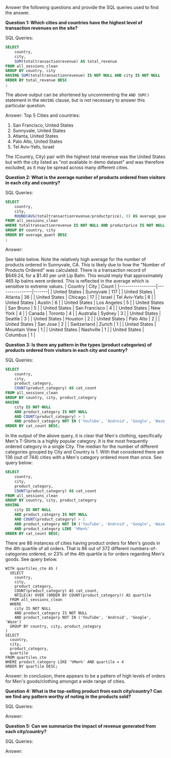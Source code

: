 Answer the following questions and provide the SQL queries used to find the answer.

    
**Question 1: Which cities and countries have the highest level of transaction revenues on the site?**


SQL Queries:
```sql
SELECT
	country,
	city,
	SUM(totaltransactionrevenue) AS total_revenue
FROM all_sessions_clean
GROUP BY country, city
HAVING SUM(totaltransactionrevenue) IS NOT NULL AND city IS NOT NULL
ORDER BY total_revenue DESC
;
```
The above output can be shortened by uncommenting the ```AND SUM()``` statement in the ```HAVING``` clause, but is not necessary to answer this particular question.  

Answer: Top 5 Cities and countries:

1. San Francisco, United States 
2. Sunnyvale, United States
3. Atlanta, United States
4. Palo Alto, United States
5. Tel Aviv-Yafo, Israel

The (Country, City) pair with the highest total revenue was the United States but with the city listed as "not available in demo dataset" and was therefore excluded, as it may be spread across many different cities. 


**Question 2: What is the average number of products ordered from visitors in each city and country?**


SQL Queries:
```sql
SELECT
	country,
	city,
	ROUND(AVG(totaltransactionrevenue/productprice), 0) AS average_quant
FROM all_sessions_clean 
WHERE totaltransactionrevenue IS NOT NULL AND productprice IS NOT NULL AND city IS NOT NULL
GROUP BY country, city
ORDER BY average_quant DESC
;
```
Answer:

See table below. Note the relatively high average for the number of products ordered in Sunnyvale, CA. This is likely due to how the "Number of Products Ordered" was calculated. There is a transaction record of $649.24, for a $1.40 per unit Lip Balm. This would imply that approximately 465 lip balms were ordered. This is reflected in the average which is sensitive to extreme values. 
| Country          | City           | Count |
|------------------|----------------|-------|
| United States    | Sunnyvale      | 117   |
| United States    | Atlanta        | 36    |
| United States    | Chicago        | 17    |
| Israel           | Tel Aviv-Yafo  | 8     |
| United States    | Austin         | 6     |
| United States    | Los Angeles    | 5     |
| United States    | San Bruno      | 5     |
| United States    | San Francisco  | 4     |
| United States    | New York       | 4     |
| Canada           | Toronto        | 4     |
| Australia        | Sydney         | 3     |
| United States    | Seattle        | 3     |
| United States    | Houston        | 2     |
| United States    | Palo Alto      | 2     |
| United States    | San Jose       | 2     |
| Switzerland      | Zurich         | 1     |
| United States    | Mountain View  | 1     |
| United States    | Nashville      | 1     |
| United States    | Columbus       | 1     |





**Question 3: Is there any pattern in the types (product categories) of products ordered from visitors in each city and country?**


SQL Queries:
```sql
SELECT
	country,
	city,
	product_category,
	COUNT(product_category) AS cat_count
FROM all_sessions_clean
GROUP BY country, city, product_category
HAVING 
	city IS NOT NULL 
	AND product_category IS NOT NULL 
	AND COUNT(product_category) > 1 
	AND product_category NOT IN ('YouTube', 'Android', 'Google', 'Waze')
ORDER BY cat_count DESC;
```
In the output of the above query, it is clear that Men's clothing, specifically Men's T-Shirts is a highly popular category. It is the most frequently ordered category in a single City.  The median for the number of different categories grouped by City and Country is 1. With that considered there are 136 (out of 744) cities with a Men's category ordered more than once. See query below:
```sql
SELECT
	country,
	city,
	product_category,
	COUNT(product_category) AS cat_count
FROM all_sessions_clean
GROUP BY country, city, product_category
HAVING 
	city IS NOT NULL 
	AND product_category IS NOT NULL
	AND COUNT(product_category) > 1
	AND product_category NOT IN ('YouTube', 'Android', 'Google', 'Waze')
	AND product_category LIKE '%Men%'
ORDER BY cat_count DESC;
```
There are 86 instances of cities having product orders for Men's goods in the 4th quartile of all orders. That is 86 out of 372 different numbers-of-categories ordered, or 23% of the 4th quartile is for orders regarding Men's goods. See query below. 
```spl
WITH quartiles_cte AS (
  SELECT
    country,
    city,
    product_category,
    COUNT(product_category) AS cat_count,
    NTILE(4) OVER (ORDER BY COUNT(product_category)) AS quartile
  FROM all_sessions_clean
  WHERE
    city IS NOT NULL 
    AND product_category IS NOT NULL
    AND product_category NOT IN ('YouTube', 'Android', 'Google', 'Waze')
  GROUP BY country, city, product_category
)
SELECT
  country,
  city,
  product_category,
  quartile
FROM quartiles_cte
WHERE product_category LIKE '%Men%' AND quartile = 4
ORDER BY quartile DESC;
```
Answer: 
In conclusion, there appears to be a pattern of high levels of orders for Men's goods/clothing amongst a wide range of cities. 





**Question 4: What is the top-selling product from each city/country? Can we find any pattern worthy of noting in the products sold?**


SQL Queries:



Answer:





**Question 5: Can we summarize the impact of revenue generated from each city/country?**

SQL Queries:



Answer:







